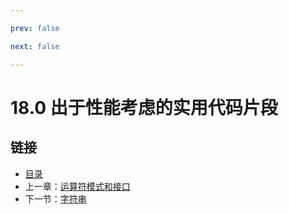 ```yaml
---

prev: false  

next: false  

---
```


# 18.0 出于性能考虑的实用代码片段

## 链接

- [目录](directory.md)
- 上一章：[运算符模式和接口](17.4.md)
- 下一节：[字符串](18.1.md)